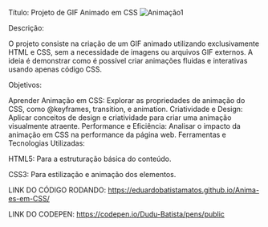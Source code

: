 Título: Projeto de GIF Animado em CSS
![Animação1](https://github.com/EduardoBatistaMatos/Anima-es-em-CSS/assets/162808278/0cbe7b2b-547c-4d03-944d-81d14f8e725f)


Descrição:

O projeto consiste na criação de um GIF animado utilizando exclusivamente HTML e CSS, sem a necessidade de imagens ou arquivos GIF externos. A ideia é demonstrar como é possível criar animações fluidas e interativas usando apenas código CSS.

Objetivos:

Aprender Animação em CSS: Explorar as propriedades de animação do CSS, como @keyframes, transition, e animation.
Criatividade e Design: Aplicar conceitos de design e criatividade para criar uma animação visualmente atraente.
Performance e Eficiência: Analisar o impacto da animação em CSS na performance da página web.
Ferramentas e Tecnologias Utilizadas:


HTML5: Para a estruturação básica do conteúdo.

CSS3: Para estilização e animação dos elementos.


LINK DO CÓDIGO RODANDO: https://eduardobatistamatos.github.io/Anima-es-em-CSS/


LINK DO CODEPEN: https://codepen.io/Dudu-Batista/pens/public

